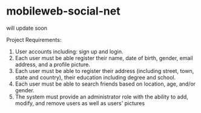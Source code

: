 # mobileweb-social-net

will update soon

Project Requirements:
1. User accounts including: sign up and login.
2. Each user must be able register their name, date of birth, gender, email address, and a profile picture.
3. Each user must be able to register their address (including street, town, state and country), their education including degree and school.
4. Each user must be able to search friends based on location, age, and/or gender.
5. The system must provide an administrator role with the ability to add, modify, and remove users as
well as users' pictures
